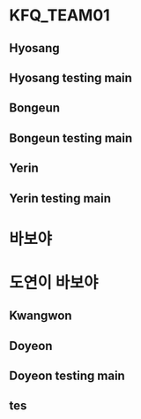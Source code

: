 # KFQ_TEAM01

## Hyosang
## Hyosang testing main


## Bongeun
## Bongeun testing main


## Yerin
## Yerin testing main
# 바보야
# 도연이 바보야


## Kwangwon

## Doyeon
## Doyeon testing main

## tes